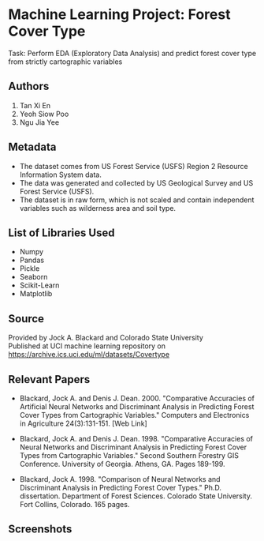 # Machine Learning Project: Forest Cover Type
Task: Perform EDA (Exploratory Data Analysis) and predict forest cover type from strictly cartographic variables

## Authors
1. Tan Xi En
2. Yeoh Siow Poo
3. Ngu Jia Yee

## Metadata
* The dataset comes from US Forest Service (USFS) Region 2 Resource Information System data.
* The data was generated and collected by US Geological Survey and US Forest Service (USFS).
* The dataset is in raw form, which is not scaled and contain independent variables such as wilderness area and soil type.

## List of Libraries Used
* Numpy
* Pandas
* Pickle
* Seaborn
* Scikit-Learn
* Matplotlib

## Source
Provided by Jock A. Blackard and Colorado State University\
Published at UCI machine learning repository on https://archive.ics.uci.edu/ml/datasets/Covertype

## Relevant Papers
* Blackard, Jock A. and Denis J. Dean. 2000. "Comparative Accuracies of Artificial Neural Networks and Discriminant Analysis in Predicting Forest Cover Types from Cartographic Variables." Computers and Electronics in Agriculture 24(3):131-151.
[Web Link]

* Blackard, Jock A. and Denis J. Dean. 1998. "Comparative Accuracies of Neural Networks and Discriminant Analysis in Predicting Forest Cover Types from Cartographic Variables." Second Southern Forestry GIS Conference. University of Georgia. Athens, GA. Pages 189-199.

* Blackard, Jock A. 1998. "Comparison of Neural Networks and Discriminant Analysis in Predicting Forest Cover Types." Ph.D. dissertation. Department of Forest Sciences. Colorado State University. Fort Collins, Colorado. 165 pages.

## Screenshots
